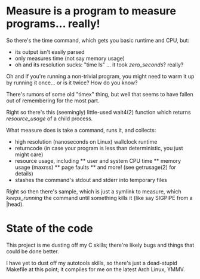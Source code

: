 # Measure is a program to measure programs... really!

So there's the time command, which gets you basic runtime and CPU, but:

* its output isn't easily parsed
* only measures time (not say memory usage)
* oh and its resolution sucks: "time ls" ... it took _zero_seconds_? really?

Oh and if you're running a non-trivial program, you might need to warm
it up by running it once... or is it twice? How do you know?

There's rumors of some old "timex" thing, but well that seems to have
fallen out of remembering for the most part.

Right so there's this (seemingly) little-used wait4(2) function which
returns _resource_usage_ of a child process.

What measure does is take a command, runs it, and collects:

* high resolution (nanoseconds on Linux) wallclock runtime
* returncode (in case your program is less than deterministic, you just might care)
* resource usage, including
** user and system CPU time
** memory usage (maxrss)
** page faults
** and more! (see getrusage(2) for details)
* stashes the command's stdout and stderr into temporary files

Right so then there's sample, which is just a symlink to measure, which
_keeps_running_ the command until something kills it (like say SIGPIPE
from a |head).


# State of the code

This project is me dusting off my C skills; there're likely bugs and
things that could be done better.

I have yet to dust off my autotools skills, so there's just a dead-stupid
Makefile at this point; it compiles for me on the latest Arch Linux, YMMV.

